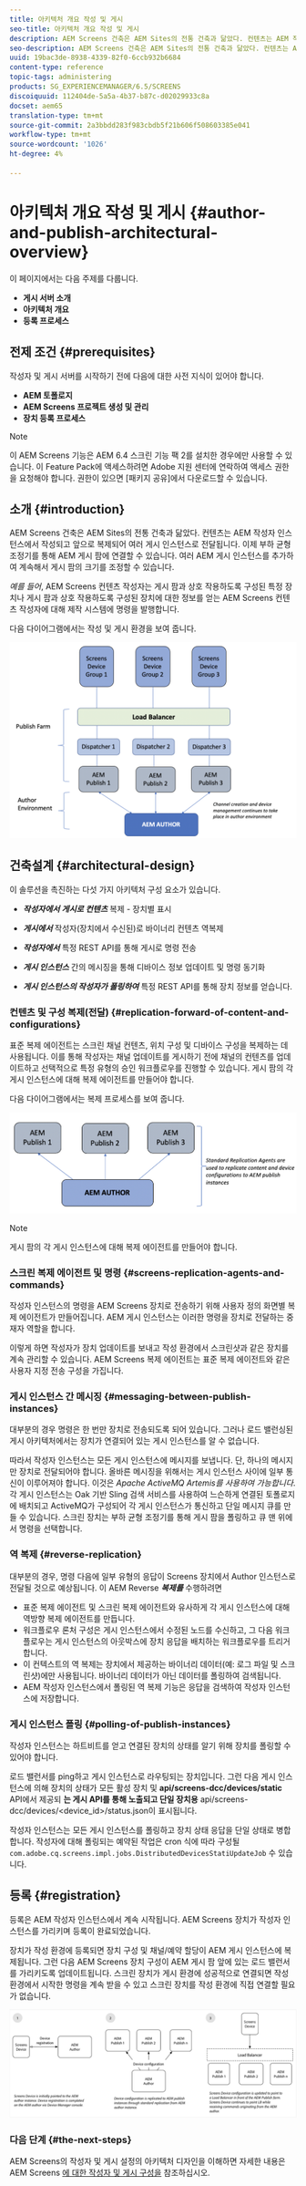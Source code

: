 ```yaml
---
title: 아키텍처 개요 작성 및 게시
seo-title: 아키텍처 개요 작성 및 게시
description: AEM Screens 건축은 AEM Sites의 전통 건축과 닮았다. 컨텐츠는 AEM 작성자 인스턴스에서 작성되고 앞으로 복제되어 여러 게시 인스턴스로 전달됩니다. 작성 및 아키텍처 개요에 대한 자세한 내용을 살펴보려면 이 페이지를 따르십시오.
seo-description: AEM Screens 건축은 AEM Sites의 전통 건축과 닮았다. 컨텐츠는 AEM 작성자 인스턴스에서 작성되고 앞으로 복제되어 여러 게시 인스턴스로 전달됩니다. 작성 및 아키텍처 개요에 대한 자세한 내용을 살펴보려면 이 페이지를 따르십시오.
uuid: 19bac3de-8938-4339-82f0-6ccb932b6684
content-type: reference
topic-tags: administering
products: SG_EXPERIENCEMANAGER/6.5/SCREENS
discoiquuid: 112404de-5a5a-4b37-b87c-d02029933c8a
docset: aem65
translation-type: tm+mt
source-git-commit: 2a3bbdd283f983cbdb5f21b606f508603385e041
workflow-type: tm+mt
source-wordcount: '1026'
ht-degree: 4%

---
```



# 아키텍처 개요 작성 및 게시 {#author-and-publish-architectural-overview}

이 페이지에서는 다음 주제를 다룹니다.

* **게시 서버 소개**
* **아키텍처 개요**
* **등록 프로세스**

## 전제 조건 {#prerequisites}

작성자 및 게시 서버를 시작하기 전에 다음에 대한 사전 지식이 있어야 합니다.

* **AEM 토폴로지**
* **AEM Screens 프로젝트 생성 및 관리**
* **장치 등록 프로세스**

>[!NOTE]
>
>이 AEM Screens 기능은 AEM 6.4 스크린 기능 팩 2를 설치한 경우에만 사용할 수 있습니다. 이 Feature Pack에 액세스하려면 Adobe 지원 센터에 연락하여 액세스 권한을 요청해야 합니다. 권한이 있으면 [패키지 공유]에서 다운로드할 수 있습니다.

## 소개 {#introduction}

AEM Screens 건축은 AEM Sites의 전통 건축과 닮았다. 컨텐츠는 AEM 작성자 인스턴스에서 작성되고 앞으로 복제되어 여러 게시 인스턴스로 전달됩니다. 이제 부하 균형 조정기를 통해 AEM 게시 팜에 연결할 수 있습니다. 여러 AEM 게시 인스턴스를 추가하여 계속해서 게시 팜의 크기를 조정할 수 있습니다.

*예를 들어*, AEM Screens 컨텐츠 작성자는 게시 팜과 상호 작용하도록 구성된 특정 장치나 게시 팜과 상호 작용하도록 구성된 장치에 대한 정보를 얻는 AEM Screens 컨텐츠 작성자에 대해 제작 시스템에 명령을 발행합니다.

다음 다이어그램에서는 작성 및 게시 환경을 보여 줍니다.

![screen_shot_2019-03-04at30236pm](assets/screen_shot_2019-03-04at30236pm.png)

## 건축설계 {#architectural-design}

이 솔루션을 촉진하는 다섯 가지 아키텍처 구성 요소가 있습니다.

* ***작성자에서 게시로 컨텐츠*** 복제 - 장치별 표시

* ***게시에서*** 작성자(장치에서 수신된)로 바이너리 컨텐츠 역복제
* ***작성자에서*** 특정 REST API를 통해 게시로 명령 전송
* ***게시 인스턴스*** 간의 메시징을 통해 디바이스 정보 업데이트 및 명령 동기화
* ***게시 인스턴스의 작성자가 폴링하여*** 특정 REST API를 통해 장치 정보를 얻습니다.

### 컨텐츠 및 구성 복제(전달)  {#replication-forward-of-content-and-configurations}

표준 복제 에이전트는 스크린 채널 컨텐츠, 위치 구성 및 디바이스 구성을 복제하는 데 사용됩니다. 이를 통해 작성자는 채널 업데이트를 게시하기 전에 채널의 컨텐츠를 업데이트하고 선택적으로 특정 유형의 승인 워크플로우를 진행할 수 있습니다. 게시 팜의 각 게시 인스턴스에 대해 복제 에이전트를 만들어야 합니다.

다음 다이어그램에서는 복제 프로세스를 보여 줍니다.

![screen_shot_2019-03-04at33935pm](assets/screen_shot_2019-03-04at33935pm.png)

>[!NOTE]
>
>게시 팜의 각 게시 인스턴스에 대해 복제 에이전트를 만들어야 합니다.

### 스크린 복제 에이전트 및 명령  {#screens-replication-agents-and-commands}

작성자 인스턴스의 명령을 AEM Screens 장치로 전송하기 위해 사용자 정의 화면별 복제 에이전트가 만들어집니다. AEM 게시 인스턴스는 이러한 명령을 장치로 전달하는 중재자 역할을 합니다.

이렇게 하면 작성자가 장치 업데이트를 보내고 작성 환경에서 스크린샷과 같은 장치를 계속 관리할 수 있습니다. AEM Screens 복제 에이전트는 표준 복제 에이전트와 같은 사용자 지정 전송 구성을 가집니다.

### 게시 인스턴스 간 메시징  {#messaging-between-publish-instances}

대부분의 경우 명령은 한 번만 장치로 전송되도록 되어 있습니다. 그러나 로드 밸런싱된 게시 아키텍처에서는 장치가 연결되어 있는 게시 인스턴스를 알 수 없습니다.

따라서 작성자 인스턴스는 모든 게시 인스턴스에 메시지를 보냅니다. 단, 하나의 메시지만 장치로 전달되어야 합니다. 올바른 메시징을 위해서는 게시 인스턴스 사이에 일부 통신이 이루어져야 합니다. 이것은 *Apache ActiveMQ Artemis를 사용하여 가능합니다*. 각 게시 인스턴스는 Oak 기반 Sling 검색 서비스를 사용하여 느슨하게 연결된 토폴로지에 배치되고 ActiveMQ가 구성되어 각 게시 인스턴스가 통신하고 단일 메시지 큐를 만들 수 있습니다. 스크린 장치는 부하 균형 조정기를 통해 게시 팜을 폴링하고 큐 맨 위에서 명령을 선택합니다.

### 역 복제 {#reverse-replication}

대부분의 경우, 명령 다음에 일부 유형의 응답이 Screens 장치에서 Author 인스턴스로 전달될 것으로 예상됩니다. 이 AEM Reverse ***복제를*** 수행하려면

* 표준 복제 에이전트 및 스크린 복제 에이전트와 유사하게 각 게시 인스턴스에 대해 역방향 복제 에이전트를 만듭니다.
* 워크플로우 론처 구성은 게시 인스턴스에서 수정된 노드를 수신하고, 그 다음 워크플로우는 게시 인스턴스의 아웃박스에 장치 응답을 배치하는 워크플로우를 트리거합니다.
* 이 컨텍스트의 역 복제는 장치에서 제공하는 바이너리 데이터(예: 로그 파일 및 스크린샷)에만 사용됩니다. 바이너리 데이터가 아닌 데이터를 폴링하여 검색됩니다.
* AEM 작성자 인스턴스에서 폴링된 역 복제 기능은 응답을 검색하여 작성자 인스턴스에 저장합니다.

### 게시 인스턴스 폴링  {#polling-of-publish-instances}

작성자 인스턴스는 하트비트를 얻고 연결된 장치의 상태를 알기 위해 장치를 폴링할 수 있어야 합니다.

로드 밸런서를 ping하고 게시 인스턴스로 라우팅되는 장치입니다. 그런 다음 게시 인스턴스에 의해 장치의 상태가 모든 활성 장치 및 **api/screens-dcc/devices/static** API에서 제공되 **는 게시 API를 통해 노출되고 단일 장치용** api/screens-dcc/devices/&lt;device_id>/status.json이 표시됩니다.

작성자 인스턴스는 모든 게시 인스턴스를 폴링하고 장치 상태 응답을 단일 상태로 병합합니다. 작성자에 대해 폴링되는 예약된 작업은 cron 식에 따라 구성될 `com.adobe.cq.screens.impl.jobs.DistributedDevicesStatiUpdateJob` 수 있습니다.

## 등록 {#registration}

등록은 AEM 작성자 인스턴스에서 계속 시작됩니다. AEM Screens 장치가 작성자 인스턴스를 가리키며 등록이 완료되었습니다.

장치가 작성 환경에 등록되면 장치 구성 및 채널/예약 할당이 AEM 게시 인스턴스에 복제됩니다. 그런 다음 AEM Screens 장치 구성이 AEM 게시 팜 앞에 있는 로드 밸런서를 가리키도록 업데이트됩니다. 스크린 장치가 게시 환경에 성공적으로 연결되면 작성 환경에서 시작한 명령을 계속 받을 수 있고 스크린 장치를 작성 환경에 직접 연결할 필요가 없습니다.

![screen_shot_2019-02-25at15218pm](assets/screen_shot_2019-02-25at15218pm.png)

### 다음 단계 {#the-next-steps}

AEM Screens의 작성자 및 게시 설정의 아키텍처 디자인을 이해하면 자세한 내용은 AEM Screens [에 대한 작성자 및 게시 구성을](author-and-publish.md) 참조하십시오.
